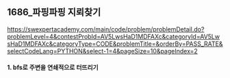 ## 1686_파핑파핑 지뢰찾기

https://swexpertacademy.com/main/code/problem/problemDetail.do?problemLevel=4&contestProbId=AV5LwsHaD1MDFAXc&categoryId=AV5LwsHaD1MDFAXc&categoryType=CODE&problemTitle=&orderBy=PASS_RATE&selectCodeLang=PYTHON&select-1=4&pageSize=10&pageIndex=2

#### 1. bfs로 주변을 연쇄적으로 터뜨리기


```python